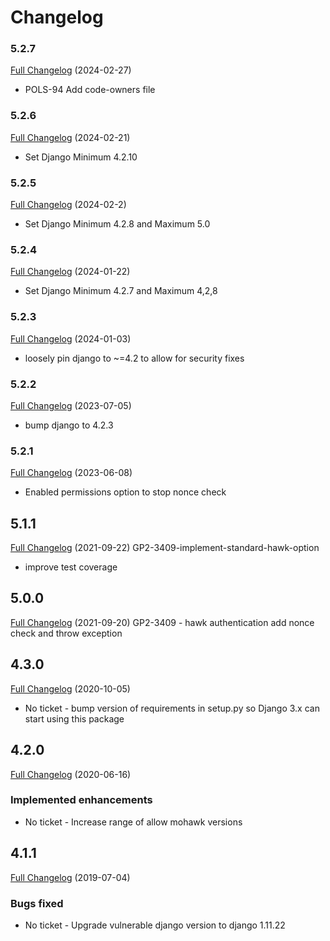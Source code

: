# Changelog

### 5.2.7
[Full Changelog](https://github.com/uktrade/directory-signature-auth/pull/39) (2024-02-27)
- POLS-94 Add code-owners file

### 5.2.6
[Full Changelog](https://github.com/uktrade/directory-signature-auth/pull/39) (2024-02-21)
- Set Django Minimum 4.2.10

### 5.2.5
[Full Changelog](https://github.com/uktrade/directory-signature-auth/pull/38) (2024-02-2)
- Set Django Minimum 4.2.8 and Maximum 5.0

### 5.2.4
[Full Changelog](https://github.com/uktrade/directory-signature-auth/pull/37) (2024-01-22)
- Set Django Minimum 4.2.7 and Maximum 4,2,8

### 5.2.3
[Full Changelog](https://github.com/uktrade/directory-signature-auth/pull/36) (2024-01-03)
- loosely pin django to ~=4.2 to allow for security fixes

### 5.2.2
[Full Changelog](https://github.com/uktrade/directory-signature-auth/pull/35) (2023-07-05)
- bump django to 4.2.3

### 5.2.1
[Full Changelog](https://github.com/uktrade/directory-signature-auth/pull/34/files) (2023-06-08)
- Enabled permissions option to stop nonce check
## 5.1.1
[Full Changelog](https://github.com/uktrade/directory-signature-auth/pull/27/files) (2021-09-22)
GP2-3409-implement-standard-hawk-option
- improve test coverage 

## 5.0.0
[Full Changelog](https://github.com/uktrade/directory-signature-auth/pull/25/files) (2021-09-20)
GP2-3409 - hawk authentication add nonce check and throw exception

## 4.3.0
[Full Changelog](https://github.com/uktrade/directory-signature-auth/pull/25/files) (2020-10-05)
- No ticket - bump version of requirements in setup.py so Django 3.x can start using this package

## 4.2.0
[Full Changelog](https://github.com/uktrade/directory-signature-auth/pull/24/files) (2020-06-16)

### Implemented enhancements
- No ticket - Increase range of allow mohawk versions

## 4.1.1
[Full Changelog](https://github.com/uktrade/directory-signature-auth/pull/23/files) (2019-07-04)

### Bugs fixed
- No ticket - Upgrade vulnerable django version to django 1.11.22
